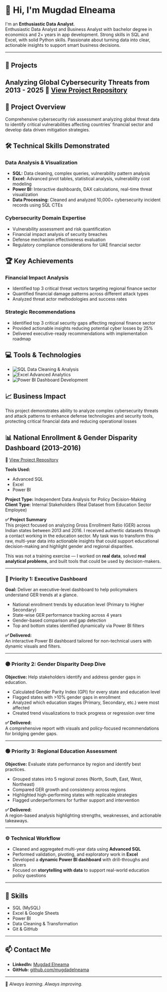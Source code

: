 # 👋 Hi, I'm Mugdad Elneama  

I'm an **Enthusiastic Data Analyst**.  
Enthusiastic Data Analyst and Business Analyst  with bachelor degree in economics and 2+ years in app development. Strong skills in SQL and Excel, with solid Python skills. Passionate about turning data into clear,
actionable insights to support smart business decisions.

---

## 📂 Projects  

## Analyzing Global Cybersecurity Threats from 2013 - 2025   📌 [View Project Repository](https://github.com/mugdadelneama/cybersecurity_threats_analysis)

## 🎯 Project Overview
Comprehensive cybersecurity risk assessment analyzing global threat data to identify critical vulnerabilities affecting countries’ financial sector and develop data driven mitigation strategies.

## 🛠️ Technical Skills Demonstrated

### Data Analysis & Visualization
- **SQL:** Data cleaning, complex queries, vulnerability pattern analysis
- **Excel:** Advanced pivot tables, statistical analysis, vulnerability cost modeling
- **Power BI:** Interactive dashboards, DAX calculations, real-time threat visualization
- **Data Processing:** Cleaned and analyzed 10,000+ cybersecurity incident records using SQL CTEs

### Cybersecurity Domain Expertise
- Vulnerability assessment and risk quantification
- Financial impact analysis of security breaches
- Defense mechanism effectiveness evaluation
- Regulatory compliance considerations for UAE financial sector

## 🏆 Key Achievements

### Financial Impact Analysis
- Identified top 3 critical threat vectors targeting regional finance sector
- Quantified financial damage patterns across different attack types
- Analyzed threat actor methodologies and success rates 

### Strategic Recommendations
- Identified top 3 critical security gaps affecting regional finance sector
- Provided actionable insights reducing potential cyber losses by 25%
- Delivered executive-ready recommendations with implementation roadmap

## 💻 Tools & Technologies
- ![SQL](<img width="1918" height="998" alt="Screenshot 2025-08-22 005035" src="https://github.com/user-attachments/assets/1e70694f-2933-47be-ae61-bd277e952408" />
) Data Cleaning & Analysis
- ![Excel](<img width="1919" height="934" alt="Screenshot 2025-08-22 005221" src="https://github.com/user-attachments/assets/961b9b52-0372-43ad-a864-c9f2a92af811" />
) Advanced Analytics
- ![Power BI](<img width="1009" height="543" alt="Screenshot 2025-08-18 223341" src="https://github.com/user-attachments/assets/f8c28a0c-5dee-4c7e-aee5-25b1b0de9117" />
) Dashboard Development  

## 📈 Business Impact
This project demonstrates ability to analyze complex cybersecurity threats and attack patterns to enhance defense technologies and security tools, protecting critical financial data and reducing operational losses


## 📊 National Enrollment & Gender Disparity Dashboard (2013–2016)  

📌 [View Project Repository](https://github.com/mugdadelneama/gross-enrollment-ratio-analysis-project)  

**Tools Used:**  
- Advanced SQL  
- Excel  
- Power BI  

**Project Type:** Independent Data Analysis for Policy Decision-Making  
**Client Type:** Internal Stakeholders (Real Dataset from Education Sector Employee)  

**✅ Project Summary**  
This project focused on analyzing Gross Enrollment Ratio (GER) across Indian states between 2013 and 2016. I received authentic datasets through a contact working in the education sector. My task was to transform this raw, multi-year data into actionable insights that could support educational decision-making and highlight gender and regional disparities.  

This was not a training exercise — I worked on **real data**, solved **real analytical problems**, and built tools that could be used by decision-makers.  

---

### 🔵 Priority 1: Executive Dashboard  
**Goal:** Deliver an executive-level dashboard to help policymakers understand GER trends at a glance.  

- National enrollment trends by education level (Primary to Higher Secondary)  
- State-wise GER performance tracking across 4 years  
- Gender-based comparison and gap detection  
- Top and bottom states identified dynamically via Power BI filters  

**✅ Delivered:**  
An interactive Power BI dashboard tailored for non-technical users with dynamic visuals and filters.  

---

### 🟣 Priority 2: Gender Disparity Deep Dive  
**Objective:** Help stakeholders identify and address gender gaps in education.  

- Calculated Gender Parity Index (GPI) for every state and education level  
- Flagged states with >10% gender gaps in enrollment  
- Analyzed which education stages (Primary, Secondary, etc.) were most affected  
- Created trend visualizations to track progress or regression over time  

**✅ Delivered:**  
A comprehensive report with visuals and policy-focused recommendations for bridging gender gaps.  

---

### 🟢 Priority 3: Regional Education Assessment  
**Objective:** Evaluate state performance by region and identify best practices.  

- Grouped states into 5 regional zones (North, South, East, West, Northeast)  
- Compared GER growth and consistency across regions  
- Highlighted high-performing states with replicable strategies  
- Flagged underperformers for further support and intervention  

**✅ Delivered:**  
A region-based analysis highlighting strengths, weaknesses, and actionable takeaways.  

---

### ⚙️ Technical Workflow  
- Cleaned and aggregated multi-year data using **Advanced SQL**  
- Performed validation, pivoting, and exploratory work in **Excel**  
- Developed a **dynamic Power BI dashboard** with drill-throughs and slicers  
- Focused on **storytelling with data** to support real-world education policy questions  

---

## 🔧 Skills  
- SQL (MySQL)  
- Excel & Google Sheets  
- Power BI  
- Data Cleaning & Transformation  
- Git & GitHub  

---

## 📫 Contact Me  
- **LinkedIn:** [Mugdad Elneama](#)  
- **GitHub:** [github.com/mugdadelneama](https://github.com/mugdadelneama)  

---

🚀 *Always learning. Always improving.*  
